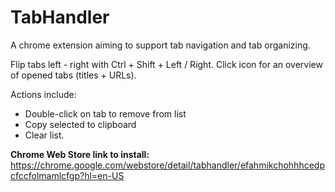# TabHandler
A chrome extension aiming to support tab navigation and tab organizing.

Flip tabs left - right with Ctrl + Shift + Left / Right. Click icon for an overview of opened tabs (titles + URLs).

Actions include:
- Double-click on tab to remove from list
- Copy selected to clipboard
- Clear list.

**Chrome Web Store link to install:**\
https://chrome.google.com/webstore/detail/tabhandler/efahmikchohhhcedpcfccfolmamlcfgp?hl=en-US
